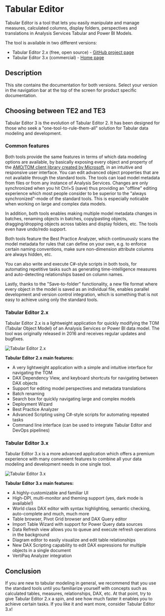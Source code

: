 # Tabular Editor

Tabular Editor is a tool that lets you easily manipulate and manage measures, calculated columns, display folders, perspectives and translations in Analysis Services Tabular and Power BI Models.

The tool is available in two different versions:

- Tabular Editor 2.x (free, open source) - [GitHub project page](https://github.com/TabularEditor/TabularEditor)
- Tabular Editor 3.x (commercial) - [Home page](https://tabulareditor.com)

## Description
This site contains the documentation for both versions. Select your version in the navigation bar at the top of the screen for product specific documentation.

## Choosing between TE2 and TE3

Tabular Editor 3 is the evolution of Tabular Editor 2. It has been designed for those who seek a "one-tool-to-rule-them-all" solution for Tabular data modeling and development.

### Common features

Both tools provide the same features in terms of which data modeling options are available, by basically exposing every object and property of the [AMO/TOM client library created by Microsoft](https://docs.microsoft.com/en-us/analysis-services/tom/introduction-to-the-tabular-object-model-tom-in-analysis-services-amo?view=asallproducts-allversions), in an intuitive and responsive user interface. You can edit advanced object properties that are not available through the standard tools. The tools can load model metadata from files or from any instance of Analysis Services. Changes are only synchronized when you hit Ctrl+S (save) thus providing an "offline" editing experience which most people consider to be superior to the "always synchronized"-mode of the standard tools. This is especially noticable when working on large and complex data models.

In addition, both tools enables making multiple model metadata changes in batches, renaming objects in batches, copy/pasting objects, dragging/dropping objects across tables and display folders, etc. The tools even have undo/redo support.

Both tools feature the Best Practice Analyzer, which continuously scans the model metadata for rules that can define on your own, e.g. to enforce certain naming conventions, make sure non-dimension attribute columns are always hidden, etc.

You can also write and execute C#-style scripts in both tools, for automating repetitive tasks such as generating time-intelligence measures and auto-detecting relationships based on column names.

Lastly, thanks to the "Save-to-folder" functionality, a new file format where every object in the model is saved as an individual file, enables parallel development and version control integration, which is something that is not easy to achieve using only the standard tools. 

### Tabular Editor 2.x

Tabular Editor 2.x is a lightweight application for quickly modifying the TOM (Tabular Object Model) of an Analysis Services or Power BI data model. The tool was originally released in 2016 and receives regular updates and bugfixes.

![Tabular Editor 2.x](~/images/te2.png)

**Tabular Editor 2.x main features:**

- A very lightweight application with a simple and intuitive interface for navigating the TOM
- DAX Dependency View, and keyboard shortcuts for navigating between DAX objects
- Support for editing model perspectives and metadata translations
- Batch renaming
- Search box for quickly navigating large and complex models
- Deployment Wizard
- Best Practice Analyzer
- Advanced Scripting using C#-style scripts for automating repeated tasks
- Command line interface (can be used to integrate Tabular Editor and DevOps pipelines)

### Tabular Editor 3.x

Tabular Editor 3.x is a more advanced application which offers a premium experience with many convenient features to combine all your data modeling and development needs in one single tool.

![Tabular Editor 3.x](~/images/te3.png)

**Tabular Editor 3.x main features:**

- A highly-customizable and familiar UI
- High-DPI, multi-monitor and theming support (yes, dark mode is available!)
- World class DAX editor with syntax highlighting, semantic checking, auto-complete and much, much more
- Table browser, Pivot Grid browser and DAX Query editor
- Import Table Wizard with support for Power Query data sources
- Data Refresh view allows you to queue and execute refresh operations in the background
- Diagram editor to easily visualize and edit table relationships
- New DAX Scripting capability to edit DAX expressions for multiple objects in a single document
- VertiPaq Analyzer integration

## Conclusion

If you are new to tabular modeling in general, we recommend that you use the standard tools until you familiarize yourself with concepts such as calculated tables, measures, relationships, DAX, etc. At that point, try to give Tabular Editor 2.x a spin, and see how much faster it enables you to achieve certain tasks. If you like it and want more, consider Tabular Editor 3.x!
